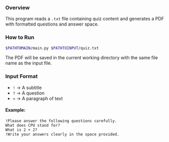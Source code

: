 ### Overview  
This program reads a `.txt` file containing quiz content and generates a PDF with formatted questions and answer space.

### How to Run  
```bash
$PATHTOMAIN/main.py $PATHTOINPUT/quiz.txt
```

The PDF will be saved in the current working directory with the same file name as the input file.

### Input Format  
- `!` → A subtitle
- `?` → A question
- `>` → A paragraph of text  

#### Example:
```
!Please answer the following questions carefully.
What does CPU stand for?
What is 2 + 2?
!Write your answers clearly in the space provided.
```